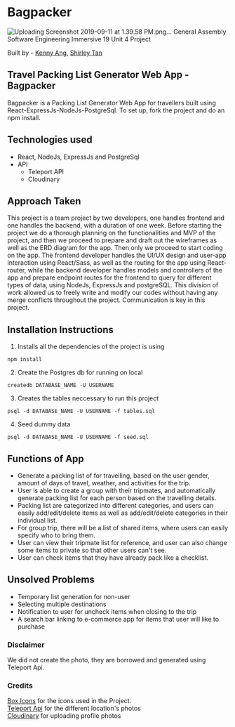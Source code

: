 # Bagpacker
![Uploading Screenshot 2019-09-11 at 1.39.58 PM.png…]()
General Assembly Software Engineering Immersive 19
Unit 4 Project

Built by - [Kenny Ang](https://github.com/kach92), [Shirley Tan](https://github.com/shirleytwl)

## Travel Packing List Generator Web App - Bagpacker
Bagpacker is a Packing List Generator Web App for travellers built using React-ExpressJs-NodeJs-PostgreSql. To set up, fork the project and do an npm install.

## Technologies used
- React, NodeJs, ExpressJs and PostgreSql
- API
  - Teleport API
  - Cloudinary

## Approach Taken
This project is a team project by two developers, one handles frontend and one handles the backend, with a duration of one week. Before starting the project we do a thorough planning on the functionalities and MVP of the project, and then we proceed to prepare and draft out the wireframes as well as the ERD diagram for the app. Then only we proceed to start coding on the app. The frontend developer handles the UI/UX design and user-app interaction using React/Sass, as well as the routing for the app using React-router, while the backend developer handles models and controllers of the app and prepare endpoint routes for the frontend to query for different types of data, using NodeJs, ExpressJs and postgreSQL. This division of work allowed us to freely write and modify our codes without having any merge conflicts throughout the project. Communication is key in this project.

## Installation Instructions
1. Installs all the dependencies of the project is using
```
npm install
````
2. Create the Postgres db for running on local
```
createdb DATABASE_NAME -U USERNAME
````
3. Creates the tables neccessary to run this project
```
psql -d DATABASE_NAME -U USERNAME -f tables.sql
````
4. Seed dummy data
```
psql -d DATABASE_NAME -U USERNAME -f seed.sql
````

## Functions of App
- Generate a packing list of for travelling, based on the user gender, amount of days of travel, weather, and activities for the trip.
- User is able to create a group with their tripmates, and automatically generate packing list for each person based on the travelling details.
- Packing list are categorized into different categories, and users can easily add/edit/delete items as well as add/edit/delete categories in their individual list.
- For group trip, there will be a list of shared items, where users can easily specify who to bring them.
- User can view their tripmate list for reference, and user can also change some items to private so that other users can't see.
- User can check items that they have already pack like a checklist.

## Unsolved Problems
- Temporary list generation for non-user
- Selecting multiple destinations
- Notification to user for uncheck items when closing to the trip
- A search bar linking to e-commerce app for items that user will like to purchase

### Disclaimer
We did not create the photo, they are borrowed and generated using Teleport Api.


### Credits
[Box Icons](https://boxicons.com/usage/) for the icons used in the Project. </br>
[Teleport Api](http://developers.teleport.org/api/) for the different location's photos </br>
[Cloudinary](https://cloudinary.com/) for uploading profile photos </br>
